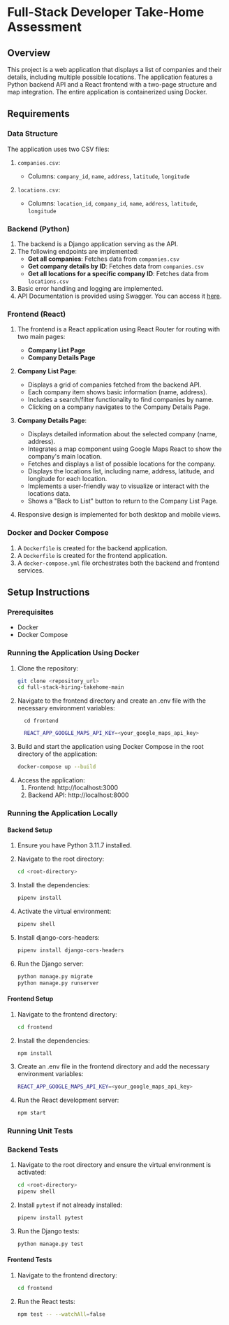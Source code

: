 # Full-Stack Developer Take-Home Assessment

## Overview

This project is a web application that displays a list of companies and their details, including multiple possible locations. The application features a Python backend API and a React frontend with a two-page structure and map integration. The entire application is containerized using Docker.

## Requirements

### Data Structure

The application uses two CSV files:

1. `companies.csv`:
   - Columns: `company_id`, `name`, `address`, `latitude`, `longitude`

2. `locations.csv`:
   - Columns: `location_id`, `company_id`, `name`, `address`, `latitude`, `longitude`

### Backend (Python)

1. The backend is a Django application serving as the API.
2. The following endpoints are implemented:
   - **Get all companies**: Fetches data from `companies.csv`
   - **Get company details by ID**: Fetches data from `companies.csv`
   - **Get all locations for a specific company ID**: Fetches data from `locations.csv`
3. Basic error handling and logging are implemented.
4. API Documentation is provided using Swagger. You can access it [here](https://app.swaggerhub.com/apis/CHINMAYGULHANE_1/Company/1.0.0#/).

### Frontend (React)

1. The frontend is a React application using React Router for routing with two main pages:
   - **Company List Page**
   - **Company Details Page**

2. **Company List Page**:
   - Displays a grid of companies fetched from the backend API.
   - Each company item shows basic information (name, address).
   - Includes a search/filter functionality to find companies by name.
   - Clicking on a company navigates to the Company Details Page.

3. **Company Details Page**:
   - Displays detailed information about the selected company (name, address).
   - Integrates a map component using Google Maps React to show the company's main location.
   - Fetches and displays a list of possible locations for the company.
   - Displays the locations list, including name, address, latitude, and longitude for each location.
   - Implements a user-friendly way to visualize or interact with the locations data.
   - Shows a "Back to List" button to return to the Company List Page.

4. Responsive design is implemented for both desktop and mobile views.

### Docker and Docker Compose

1. A `Dockerfile` is created for the backend application.
2. A `Dockerfile` is created for the frontend application.
3. A `docker-compose.yml` file orchestrates both the backend and frontend services.

## Setup Instructions

### Prerequisites

- Docker
- Docker Compose

### Running the Application Using Docker

1. Clone the repository:
   ```sh
   git clone <repository_url>
   cd full-stack-hiring-takehome-main
2. Navigate to the frontend directory and create an .env file with the necessary environment variables:
    ```sc
      cd frontend
    ```  
    ```sh
      REACT_APP_GOOGLE_MAPS_API_KEY=<your_google_maps_api_key>
    ```
3. Build and start the application using Docker Compose in the root directory of the application:
   ```sh
   docker-compose up --build
4. Access the application:
   1. Frontend: http://localhost:3000
   2. Backend API: http://localhost:8000

### Running the Application Locally

#### Backend Setup

1. Ensure you have Python 3.11.7 installed.

2. Navigate to the root directory:
    ```sh
    cd <root-directory>
    ```

3. Install the dependencies:
    ```sh
    pipenv install
    ```

4. Activate the virtual environment:
    ```sh
    pipenv shell
    ```
5. Install django-cors-headers:
    ```sh
    pipenv install django-cors-headers
    ```

6. Run the Django server:
    ```sh
    python manage.py migrate
    python manage.py runserver
    ```

#### Frontend Setup

1. Navigate to the frontend directory:
    ```sh
    cd frontend
    ```

2. Install the dependencies:
    ```sh
    npm install
    ```

3. Create an .env file in the frontend directory and add the necessary environment variables:
    ```sh
    REACT_APP_GOOGLE_MAPS_API_KEY=<your_google_maps_api_key>
    ```

4. Run the React development server:
    ```sh
    npm start
    ```

### Running Unit Tests

### Backend Tests

1. Navigate to the root directory and ensure the virtual environment is activated:
    ```sh
    cd <root-directory>
    pipenv shell
    ```

2. Install `pytest` if not already installed:
    ```sh
    pipenv install pytest
    ```

3. Run the Django tests:
    ```sh
    python manage.py test
    ```

#### Frontend Tests

1. Navigate to the frontend directory:
    ```sh
    cd frontend
    ```

2. Run the React tests:
    ```sh
    npm test -- --watchAll=false
    ```
